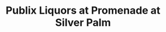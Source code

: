---
title: "Publix Liquors at Promenade at Silver Palm"
url: /homestead/publix-liquors-at-promenade-at-silver-palm/
shop: Spirituosen
---